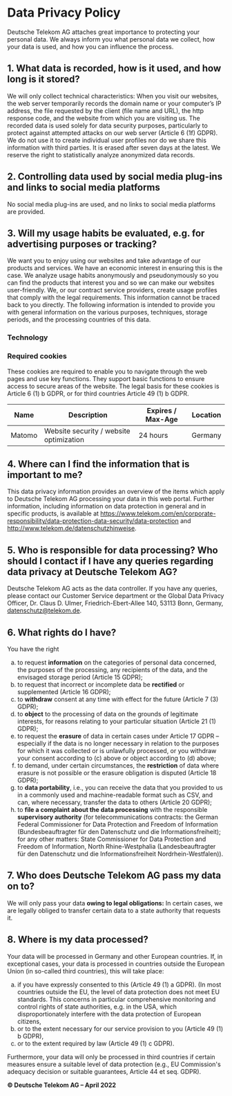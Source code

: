 # Data Privacy Policy

Deutsche Telekom AG attaches great importance to protecting your personal data. We always inform you what personal data we collect, how your data is used, and how you can influence the process.

## 1. What data is recorded, how is it used, and how long is it stored?

We will only collect technical characteristics: When you visit our websites, the web server temporarily records the domain name or your computer’s IP address, the file requested by the client (file name and URL), the http response code, and the website from which you are visiting us. The recorded data is used solely for data security purposes, particularly to protect against attempted attacks on our web server (Article 6 (1f) GDPR). We do not use it to create individual user profiles nor do we share this information with third parties. It is erased after seven days at the latest. We reserve the right to statistically analyze anonymized data records.

## 2. Controlling data used by social media plug-ins and links to social media platforms

No social media plug-ins are used, and no links to social media platforms are provided.

## 3. Will my usage habits be evaluated, e.g. for advertising purposes or tracking?

We want you to enjoy using our websites and take advantage of our products and services. We have an economic interest in ensuring this is the case. We analyze usage habits anonymously and pseudonymously so you can find the products that interest you and so we can make our websites user-friendly. We, or our contract service providers, create usage profiles that comply with the legal requirements. This information cannot be traced back to you directly. The following information is intended to provide you with general information on the various purposes, techniques, storage periods, and the processing countries of this data.

### Technology

### Required cookies

These cookies are required to enable you to navigate through the web pages and use key functions. They support basic functions to ensure access to secure areas of the website. The legal basis for these cookies is Article 6 (1) b GDPR, or for third countries Article 49 (1) b GDPR.

| Name   | Description                             | Expires / Max-Age | Location |
| ------ | --------------------------------------- | ----------------- | -------- |
| Matomo | Website security / website optimization | 24 hours          | Germany  |

## 4. Where can I find the information that is important to me?

This data privacy information provides an overview of the items which apply to Deutsche Telekom AG processing your data in this web portal. Further information, including information on data protection in general and in specific products, is available at https://www.telekom.com/en/corporate-responsibility/data-protection-data-security/data-protection and http://www.telekom.de/datenschutzhinweise.

## 5. Who is responsible for data processing? Who should I contact if I have any queries regarding data privacy at Deutsche Telekom AG?

Deutsche Telekom AG acts as the data controller. If you have any queries, please contact our Customer Service department or the Global Data Privacy Officer, Dr. Claus D. Ulmer, Friedrich-Ebert-Allee 140, 53113 Bonn, Germany, datenschutz@telekom.de.

## 6. What rights do I have?

You have the right

<ol type="a">
  <li>to request <b>information</b> on the categories of personal data concerned, the purposes of the processing, any recipients of the data, and the envisaged storage period (Article 15 GDPR);</li>
  <li>to request that incorrect or incomplete data be <b>rectified</b> or supplemented (Article 16 GDPR);</li>
  <li>to <b>withdraw</b> consent at any time with effect for the future (Article 7 (3) GDPR);</li>
  <li>to <b>object</b> to the processing of data on the grounds of legitimate interests, for reasons relating to your particular situation (Article 21 (1) GDPR);</li>
  <li>to request the <b>erasure</b> of data in certain cases under Article 17 GDPR – especially if the data is no longer necessary in relation to the purposes for which it was collected or is unlawfully processed, or you withdraw your consent according to (c) above or object according to (d) above;</li>
  <li>to demand, under certain circumstances, the <b>restriction</b> of data where erasure is not possible or the erasure obligation is disputed (Article 18 GDPR);</li>
  <li>to <b>data portability</b>, i.e., you can receive the data that you provided to us in a commonly used and machine-readable format such as CSV, and can, where necessary, transfer the data to others (Article 20 GDPR);</li>
  <li>to <b>file a complaint about the data processing</b> with the responsible <b>supervisory authority</b> (for telecommunications contracts: the German Federal Commissioner for Data Protection and Freedom of Information (Bundesbeauftragter für den Datenschutz und die Informationsfreiheit); for any other matters: State Commissioner for Data Protection and Freedom of Information, North Rhine-Westphalia (Landesbeauftragter für den Datenschutz und die Informationsfreiheit Nordrhein-Westfalen)).</li>
</ol>

## 7. Who does Deutsche Telekom AG pass my data on to?

We will only pass your data **owing to legal obligations:** In certain cases, we are legally obliged to transfer certain data to a state authority that requests it.

## 8. Where is my data processed?

Your data will be processed in Germany and other European countries. If, in exceptional cases, your data is processed in countries outside the European Union (in so-called third countries), this will take place:

<ol type="a">
  <li>if you have expressly consented to this (Article 49 (1) a GDPR). (In most countries outside the EU, the level of data protection does not meet EU standards. This concerns in particular comprehensive monitoring and control rights of state authorities, e.g. in the USA, which disproportionately interfere with the data protection of European citizens,</li>
  <li>or to the extent necessary for our service provision to you (Article 49 (1) b GDPR),</li>
  <li>or to the extent required by law (Article 49 (1) c GDPR).</li>
</ol>

Furthermore, your data will only be processed in third countries if certain measures ensure a suitable level of data protection (e.g., EU Commission's adequacy decision or suitable guarantees, Article 44 et seq. GDPR).

**© Deutsche Telekom AG – April 2022**
